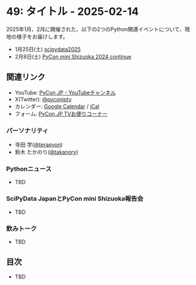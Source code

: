 # 49: タイトル - 2025-02-14

2025年1月、2月に開催された、以下の2つのPython関連イベントについて、現地の様子をお届けします。

* 1月25日(土) [scipydata2025](https://scipydata.connpass.com/event/337318/)
* 2月8日(土) [PyCon mini Shizuoka 2024 continue](https://shizuoka.pycon.jp/2024-continue)

<!--
(YouTubeの埋め込みリンク)
-->

## 関連リンク

* YouTube: [PyCon JP - YouTubeチャンネル](https://www.youtube.com/user/PyConJP)
* X(Twitter): [@pyconjptv](https://twitter.com/pyconjptv)
* カレンダー: [Google Calendar](https://calendar.google.com/calendar/embed?src=tv%40pycon.jp&ctz=Asia%2FTokyo&mode=AGENDA) / [iCal](https://calendar.google.com/calendar/ical/tv%40pycon.jp/public/basic.ics)
* フォーム: [PyCon JP TVお便りコーナー](https://docs.google.com/forms/d/e/1FAIpQLSfvL4cKteAaG_czTXjofR83owyjXekG9GNDGC6-jRZCb_2HRw/viewform)

### パーソナリティ

* 寺田 学([@terapyon](https://twitter.com))
* 鈴木 たかのり([@takanory](https://twitter.com/takanory))

### Pythonニュース

* TBD

### SciPyData JapanとPyCon mini Shizuoka報告会

* TBD

### 飲みトーク

* TBD

## 目次

* TBD
